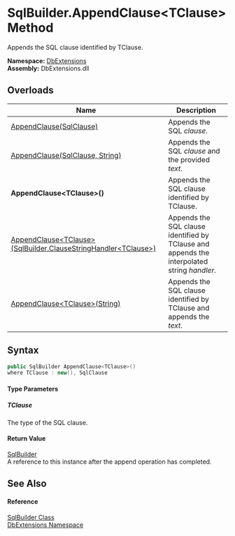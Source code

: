 SqlBuilder.AppendClause&lt;TClause> Method
==========================================
Appends the SQL clause identified by TClause.
  
**Namespace:** [DbExtensions][1]  
**Assembly:** DbExtensions.dll

Overloads
---------

| Name                                                                      | Description                                                                                 |
| ------------------------------------------------------------------------- | ------------------------------------------------------------------------------------------- |
| [AppendClause(SqlClause)][2]                                              | Appends the SQL *clause*.                                                                   |
| [AppendClause(SqlClause, String)][3]                                      | Appends the SQL *clause* and the provided *text*.                                           |
| **AppendClause&lt;TClause>()**                                            | Appends the SQL clause identified by TClause.                                               |
| [AppendClause&lt;TClause>(SqlBuilder.ClauseStringHandler&lt;TClause>)][4] | Appends the SQL clause identified by TClause and appends the interpolated string *handler*. |
| [AppendClause&lt;TClause>(String)][5]                                     | Appends the SQL clause identified by TClause and appends the *text*.                        |


Syntax
------

```csharp
public SqlBuilder AppendClause<TClause>()
where TClause : new(), SqlClause

```

#### Type Parameters

##### *TClause*
The type of the SQL clause.

#### Return Value
[SqlBuilder][6]  
A reference to this instance after the append operation has completed.

See Also
--------

#### Reference
[SqlBuilder Class][6]  
[DbExtensions Namespace][1]  

[1]: ../README.md
[2]: AppendClause.md
[3]: AppendClause_1.md
[4]: AppendClause__1_1.md
[5]: AppendClause__1_2.md
[6]: README.md